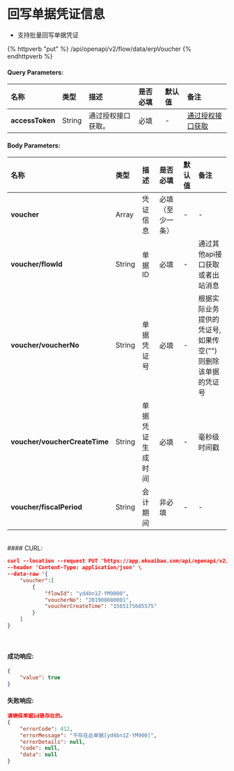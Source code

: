 # 回写单据凭证信息

* 支持批量回写单据凭证

{% httpverb "put" %} /api/openapi/v2/flow/data/erpVoucher {% endhttpverb %}

#### Query Parameters:

| 名称       | 类型    | 描述            | 是否必填   | 默认值  |备注                                         |
| :--------- | :------ | :------------- |:--------- |:------ | :------------------------------------------  |
| **accessToken** | String  |通过授权接口获取。      |必填   | - |  [通过授权接口获取](/getting-started/auth.html)  |

#### Body Parameters:

| 名称       | 类型    | 描述            | 是否必填   | 默认值  |备注                                         |
| :--------- | :------ | :------------- |:--------- |:------ | :------------------------------------------  |
|**voucher**| Array | 凭证信息 | 必填（至少一条）| - | - |
|**voucher/flowId**| String | 单据ID | 必填 | - |  通过其他api接口获取或者出站消息 |
|**voucher/voucherNo**| String | 单据凭证号 | 必填 | - |  根据实际业务提供的凭证号,如果传空("")则删除该单据的凭证号 |
|**voucher/voucherCreateTime**| String | 单据凭证生成时间 | 必填 | - |  毫秒级时间戳 |
|**voucher/fiscalPeriod**| String | 会计期间 | 非必填 | - |  - |


<br/>
#### CURL:

```json
curl --location --request PUT 'https://app.ekuaibao.com/api/openapi/v2/flow/data/erpVoucher?accessToken=cWEbn1cA0kjU00' \
--header 'Content-Type: application/json' \
--data-raw '{
    "voucher":[
        {
            "flowId": "yd4bn1Z-YM9000",
            "voucherNo": "201908080001",
            "voucherCreateTime": "1565175685575"
        }
    ]
}
```
<br/>



#### 成功响应:

```json
{
    "value": true
}
```

#### 失败响应:

```json
请确保单据id是存在的。
{
    "errorCode": 412,
    "errorMessage": "不存在此单据[yd4bn1Z-YM900]",
    "errorDetails": null,
    "code": null,
    "data": null
}
```
